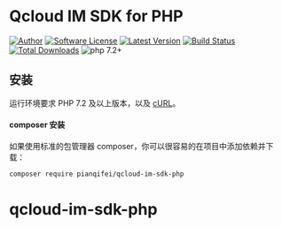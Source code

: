Qcloud IM SDK for PHP
====

[![Author](https://img.shields.io/badge/author-@chinayin-blue.svg)](https://github.com/chinayin)
[![Software License](https://img.shields.io/badge/license-Apache--2.0-brightgreen.svg)](LICENSE)
[![Latest Version](https://img.shields.io/packagist/v/chinayin/qcloud-im-sdk-php.svg)](https://packagist.org/packages/chinayin/qcloud-im-sdk-php)
[![Build Status](https://travis-ci.org/chinayin/qcloud-im-sdk-php.svg?branch=0.4)](https://travis-ci.org/chinayin/qcloud-im-sdk-php)
[![Total Downloads](https://img.shields.io/packagist/dt/chinayin/qcloud-im-sdk-php.svg)](https://packagist.org/packages/chinayin/qcloud-im-sdk-php)
![php 7.2+](https://img.shields.io/badge/php-min%207.2-red.svg)

安装
----

运行环境要求 PHP 7.2 及以上版本，以及
[cURL](http://php.net/manual/zh/book.curl.php)。

#### composer 安装

如果使用标准的包管理器 composer，你可以很容易的在项目中添加依赖并下载：

```bash
composer require pianqifei/qcloud-im-sdk-php
```
# qcloud-im-sdk-php

